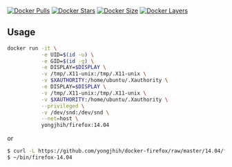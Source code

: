 [![Docker Pulls](https://img.shields.io/docker/pulls/yongjhih/firefox.svg)](https://hub.docker.com/r/yongjhih/firefox/)
[![Docker Stars](https://img.shields.io/docker/stars/yongjhih/firefox.svg)](https://hub.docker.com/r/yongjhih/firefox/)
[![Docker Size](https://img.shields.io/imagelayers/image-size/yongjhih/firefox/14.04.svg)](https://imagelayers.io/?images=yongjhih/firefox:14.04)
[![Docker Layers](https://img.shields.io/imagelayers/layers/yongjhih/firefox/14.04.svg)](https://imagelayers.io/?images=yongjhih/firefox:14.04)

## Usage

```sh
docker run -it \
           -e UID=$(id -u) \
           -e GID=$(id -g) \
           -e DISPLAY=$DISPLAY \
           -v /tmp/.X11-unix:/tmp/.X11-unix \
           -v $XAUTHORITY:/home/ubuntu/.Xauthority \
           -e DISPLAY=$DISPLAY \
           -v /tmp/.X11-unix:/tmp/.X11-unix \
           -v $XAUTHORITY:/home/ubuntu/.Xauthority \
           --privileged \
           -v /dev/snd:/dev/snd \
           --net=host \
           yongjhih/firefox:14.04
```

or

```sh
$ curl -L https://github.com/yongjhih/docker-firefox/raw/master/14.04/firefox > ~/bin/firefox && chmod a+x ~/bin/firefox-14.04
$ ~/bin/firefox-14.04
```
